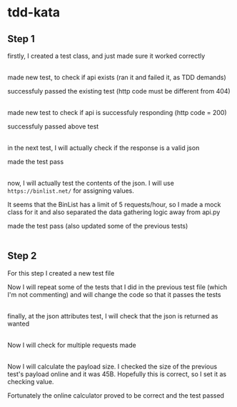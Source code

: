 # tdd-kata

## Step 1

firstly, I created a test class, and just made sure it worked correctly <br><br>

made new test, to check if api exists (ran it and failed it, as TDD demands)

successfuly passed the existing test (http code must be different from 404) <br><br>

made new test to check if api is successfuly responding (http code = 200)

successfuly passed above test <br><br>

in the next test, I will actually check if the response is a valid json

made the test pass <br><br>

now, I will actually test the contents of the json. I will use `https://binlist.net/` for assigning values.

It seems that the BinList has a limit of 5 requests/hour, so I made a mock class for it and also separated the data gathering logic away from api.py

made the test pass (also updated some of the previous tests) <br><br>

## Step 2

For this step I created a new test file

Now I will repeat some of the tests that I did in the previous test file (which I'm not commenting) and will change the code so that it passes the tests <br><br>

finally, at the json attributes test, I will check that the json is returned as wanted <br><br>

Now I will check for multiple requests made <br><br>

Now I will calculate the payload size. I checked the size of the previous test's payload online and it was 45B. Hopefully this is correct, so I set it as checking value.

Fortunately the online calculator proved to be correct and the test passed <br><br>